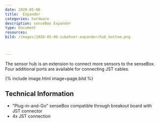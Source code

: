 ```yaml
---
date: 2020-05-06
title:  Expander
categories: hardware
description: senseBox Expander
type: Document
resources:
bild: /images/2020-05-06-zubehoer-expander/hub_bottom.png



---
```

The sensor hub is an extension to connect more sensors to the senseBox. Four additional ports are available for connecting JST cables.

{% include image.html image=page.bild %}

## Technical Information

* "Plug-in-and-Go" senseBox compatible through breakout board with JST connector
* 4x JST connection

